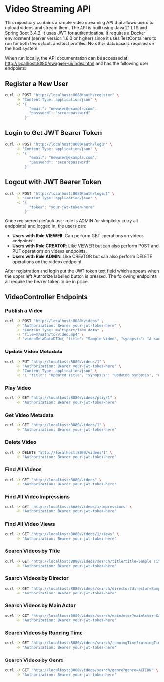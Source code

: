 # Video Streaming API

This repository contains a simple video streaming API that allows users to upload videos and stream them. The API is built using Java 21 LTS and Spring Boot 3.4.2. It uses JWT for authentication. It requires a Docker environment (server version 1.6.0 or higher) since it uses TestContainers to run for both the default and test profiles. No other database is required on the host system.

When run locally, the API documentation can be accessed at [http://localhost:8080/swagger-ui/index.html](http://localhost:8080/swagger-ui/index.html) and has the following user endpoints:

## Register a New User
```sh
curl -X POST "http://localhost:8080/auth/register" \
     -H "Content-Type: application/json" \
     -d '{
           "email": "newuser@example.com",
           "password": "securepassword"
         }'
```

## Login to Get JWT Bearer Token
```sh
curl -X POST "http://localhost:8080/auth/login" \
     -H "Content-Type: application/json" \
     -d '{
           "email": "newuser@example.com",
           "password": "securepassword"
         }'
```

## Logout with JWT Bearer Token
```sh
curl -X POST "http://localhost:8080/auth/logout" \
     -H "Content-Type: application/json" \
     -d '{
           "token": "your-jwt-token-here"
         }'
```

Once registered (default user role is ADMIN for simplicity to try all endpoints) and logged in, the users can:

- **Users with Role VIEWER**: Can perform GET operations on videos endpoints.
- **Users with Role CREATOR**: Like VIEWER but can also perform POST and PUT operations on videos endpoints.
- **Users with Role ADMIN**: Like CREATOR but can also perform DELETE operations on the videos endpoint.

After registration and login put the JWT token text field which appears when the upper 
left Authorize labelled button is pressed. The following endpoints all require the bearer
token to be in place.

## VideoController Endpoints

### Publish a Video
```sh
curl -X POST "http://localhost:8080/videos" \
     -H "Authorization: Bearer your-jwt-token-here" \
     -H "Content-Type: multipart/form-data" \
     -F "file=@/path/to/video.mp4" \
     -F 'videoMetaDataDTO={ "title": "Sample Video", "synopsis": "A sample video synopsis", "directorName": "Director Name", "mainActor": "Main Actor", "cast": ["Actor 1", "Actor 2"], "yearOfRelease": 2022, "genre": ["ACTION"], "runningTime": 120 }'
```

### Update Video Metadata
```sh
curl -X PUT "http://localhost:8080/videos/1" \
     -H "Authorization: Bearer your-jwt-token-here" \
     -H "Content-Type: application/json" \
     -d '{ "title": "Updated Title", "synopsis": "Updated synopsis", "directorName": "Updated Director", "mainActor": "Updated Main Actor", "cast": ["Actor 1", "Actor 2"], "yearOfRelease": 2022, "genre": ["DRAMA"], "runningTime": 130 }'
```

### Play Video
```sh
curl -X GET "http://localhost:8080/videos/play/1" \
     -H "Authorization: Bearer your-jwt-token-here"
```

### Get Video Metadata
```sh
curl -X GET "http://localhost:8080/videos/1" \
     -H "Authorization: Bearer your-jwt-token-here"
```

### Delete Video
```sh
curl -X DELETE "http://localhost:8080/videos/1" \
     -H "Authorization: Bearer your-jwt-token-here"
```

### Find All Videos
```sh
curl -X GET "http://localhost:8080/videos" \
     -H "Authorization: Bearer your-jwt-token-here"
```

### Find All Video Impressions
```sh
curl -X GET "http://localhost:8080/videos/1/impressions" \
     -H "Authorization: Bearer your-jwt-token-here"
```

### Find All Video Views
```sh
curl -X GET "http://localhost:8080/videos/1/views" \
     -H "Authorization: Bearer your-jwt-token-here"
```

### Search Videos by Title
```sh
curl -X GET "http://localhost:8080/videos/search/title?title=Sample Title" \
     -H "Authorization: Bearer your-jwt-token-here"
```

### Search Videos by Director
```sh
curl -X GET "http://localhost:8080/videos/search/director?director=Sample Director" \
     -H "Authorization: Bearer your-jwt-token-here"
```

### Search Videos by Main Actor
```sh
curl -X GET "http://localhost:8080/videos/search/mainActor?mainActor=Sample Actor" \
     -H "Authorization: Bearer your-jwt-token-here"
```

### Search Videos by Running Time
```sh
curl -X GET "http://localhost:8080/videos/search/runningTime?runningTime=120&comparator=GREATER_OR_EQUAL" \
     -H "Authorization: Bearer your-jwt-token-here"
```

### Search Videos by Genre
```sh
curl -X GET "http://localhost:8080/videos/search/genre?genre=ACTION" \
     -H "Authorization: Bearer your-jwt-token-here"
```
